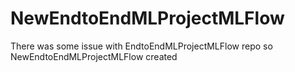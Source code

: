 # NewEndtoEndMLProjectMLFlow
There was some issue with EndtoEndMLProjectMLFlow repo so NewEndtoEndMLProjectMLFlow created

